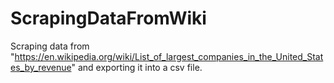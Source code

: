 # ScrapingDataFromWiki
Scraping data from "https://en.wikipedia.org/wiki/List_of_largest_companies_in_the_United_States_by_revenue" and exporting it into a csv file.
